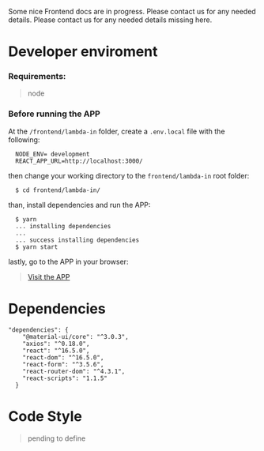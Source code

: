 Some nice Frontend docs are in progress.
Please contact us for any needed details.
Please contact us for any needed details missing here.

# Developer enviroment

### Requirements:

> node

### Before running the APP

At the `/frontend/lambda-in` folder, create a `.env.local` file with the following:

```
  NODE_ENV= development
  REACT_APP_URL=http://localhost:3000/
```

then change your working directory to the `frontend/lambda-in` root folder:

```
  $ cd frontend/lambda-in/
```

than, install dependencies and run the APP:

```
  $ yarn
  ... installing dependencies
  ...
  ... success installing dependencies
  $ yarn start
```

lastly, go to the APP in your browser:

> [Visit the APP](http://localhost:3000/)

# Dependencies

```
"dependencies": {
    "@material-ui/core": "^3.0.3",
    "axios": "^0.18.0",
    "react": "^16.5.0",
    "react-dom": "^16.5.0",
    "react-form": "^3.5.6",
    "react-router-dom": "^4.3.1",
    "react-scripts": "1.1.5"
  }
```

# Code Style

> pending to define

